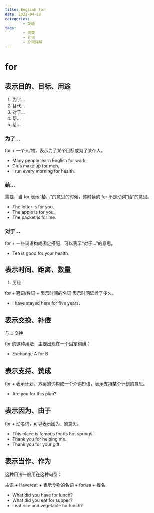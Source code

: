 ```yaml
---
title: English for
date: 2022-04-20
categories:
        - 英语
tags:
        - 词类
        - 介词
        - 介词详解
---
```


# for

## 表示目的、目标、用途

1. 为了...
2. 替代...
3. 对于...
4. 帮...
5. 给...

### 为了...

for + 一个人/物，表示为了某个目标或为了某个人。

- Many people learn English for work.
- Girls make up for men.
- I run every morning for health.

### 给...

需要，当 for 表示“**给...**”的意思的时候，这时候的 for 不是动词“给”的意思。

- The letter is for you.
- The apple is for you.
- The packet is for me.

### 对于...

for + 一些词语构成固定搭配，可以表示“对于...”的意思。

- Tea is good for your health.

## 表示时间、距离、数量

1. 厉经

for + 冠词/数词 + 表示时间的名词 表示时间延续了多久。

- I have stayed here for five years.

## 表示交换、补偿

与... 交换

for 的这种用法，主要出现在一个固定词组：

- Exchange A for B

## 表示支持、赞成

for + 表示计划、方案的词构成一个介词短语，表示支持某个计划的意思。

- Are you for this plan?

## 表示因为、由于

for + 动名词，可以表示因为...的意思。

- This place is famous for its hot springs.
- Thank you for helping me.
- Thank you for your gift.

## 表示当作、作为

这种用法一般用在这种句型：

主语 + Have/eat + 表示食物的名词 + for/as + 餐名

- What did you have for lunch?
- What did you eat for supper?
- I eat rice and vegetable for lunch?
